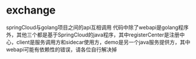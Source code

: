 # exchange
springCloud与golang项目之间的api互相调用
代码中除了webapi是golang程序外，其他三个都是基于SpringCloud的java程序，其中registerCenter是注册中心，client是服务调用方和sidecar使用方，demo是另一个java服务提供方，其中webapi可能有依赖性的错误，请各位自行解决掉
